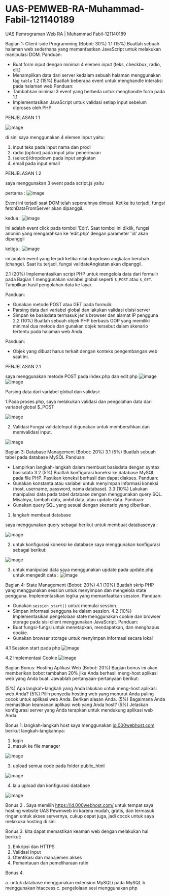 # UAS-PEMWEB-RA-Muhammad-Fabil-121140189
UAS Pemrograman Web RA | Muhammad Fabil-121140189


Bagian 1: Client-side Programming (Bobot: 30%)
1.1 (15%) Buatlah sebuah halaman web sederhana yang memanfaatkan JavaScript untuk melakukan manipulasi DOM.
Panduan:
- Buat form input dengan minimal 4 elemen input (teks, checkbox, radio, dll.)
- Menampilkan data dari server kedalam sebuah halaman menggunakan tag `table`
1.2 (15%) Buatlah beberapa event untuk menghandle interaksi pada halaman web
Panduan:
- Tambahkan minimal 3 event yang berbeda untuk menghandle form pada 1.1
- Implementasikan JavaScript untuk validasi setiap input sebelum diproses oleh PHP

PENJELASAN 1.1

![image](https://github.com/121140189-MuhammadFabil/UAS-PEMWEB-RA-Muhammad-Fabil-121140189/assets/148723984/d10a5328-6c1b-4c32-a103-2b6e9cf439d0)

di sini saya menggunakan 4 elemen input yaitu:
1. input teks pada input nama dan prodi
2. radio (option) pada input jalur penerimaan
3. (select)/dropdown pada input angkatan
4. email pada input email

PENJELASAN 1.2

saya menggunakan 3 event pada script.js yaitu

pertama : ![image](https://github.com/121140189-MuhammadFabil/UAS-PEMWEB-RA-Muhammad-Fabil-121140189/assets/148723984/6950d555-c0e2-4290-a663-ee66a9e2b3bb)

Event ini terjadi saat DOM telah sepenuhnya dimuat. Ketika itu terjadi, fungsi fetchDataFromServer akan dipanggil.

kedua : ![image](https://github.com/121140189-MuhammadFabil/UAS-PEMWEB-RA-Muhammad-Fabil-121140189/assets/148723984/59aa49fa-3a08-42be-8e71-aeed45a7c2ed)

Ini adalah event click pada tombol 'Edit'. Saat tombol ini diklik, fungsi anonim yang mengarahkan ke 'edit.php' dengan parameter 'id' akan dipanggil

ketiga : ![image](https://github.com/121140189-MuhammadFabil/UAS-PEMWEB-RA-Muhammad-Fabil-121140189/assets/148723984/2e91f815-62d8-48f4-8859-7bf150a0ad35)

ini adalah event yang terjadi ketika nilai dropdown angkatan berubah (change). Saat itu terjadi, fungsi validateAngkatan akan dipanggil.


2.1 (20%) Implementasikan script PHP untuk mengelola data dari formulir pada Bagian 1 menggunakan variabel global seperti `$_POST` atau `$_GET`. Tampilkan hasil pengolahan data ke layar.

Panduan:
- Gunakan metode POST atau GET pada formulir.
- Parsing data dari variabel global dan lakukan validasi disisi server
- Simpan ke basisdata termasuk jenis browser dan alamat IP pengguna
2.2 (10%) Buatlah sebuah objek PHP berbasis OOP yang memiliki minimal dua metode dan gunakan objek tersebut dalam skenario tertentu pada halaman web Anda.

Panduan:
- Objek yang dibuat harus terkait dengan konteks pengembangan web saat ini.

PENJELASAN 2.1

saya menggunakan metode POST pada index.php dan edit php 
![image](https://github.com/121140189-MuhammadFabil/UAS-PEMWEB-RA-Muhammad-Fabil-121140189/assets/148723984/b99d089a-33f2-434b-89c3-0eef9cf00085)
![image](https://github.com/121140189-MuhammadFabil/UAS-PEMWEB-RA-Muhammad-Fabil-121140189/assets/148723984/8185f2a1-ed30-4aec-b967-99715af8a4e5)

Parsing data dari variabel global dan validasi:

1.Pada proses.php, saya melakukan validasi dan pengolahan data dari variabel global $_POST

![image](https://github.com/121140189-MuhammadFabil/UAS-PEMWEB-RA-Muhammad-Fabil-121140189/assets/148723984/f4b9edce-f7e7-4251-9d6e-bdc989171219)

2. Validasi
Fungsi validateInput digunakan untuk membersihkan dan memvalidasi input.

![image](https://github.com/121140189-MuhammadFabil/UAS-PEMWEB-RA-Muhammad-Fabil-121140189/assets/148723984/393932f1-3a12-4cae-b25c-2a49610b3628)

Bagian 3: Database Management (Bobot: 20%)
3.1 (5%) Buatlah sebuah tabel pada database MySQL
Panduan:
- Lampirkan langkah-langkah dalam membuat basisdata dengan syntax basisdata
3.2 (5%) Buatlah konfigurasi koneksi ke database MySQL pada file PHP. Pastikan koneksi berhasil dan dapat diakses.
Panduan:
- Gunakan konstanta atau variabel untuk menyimpan informasi koneksi (host, username, password, nama database).
3.3 (10%) Lakukan manipulasi data pada tabel database dengan menggunakan query SQL. Misalnya, tambah data, ambil data, atau update data.
Panduan:
- Gunakan query SQL yang sesuai dengan skenario yang diberikan.

1. langkah membuat database

saya menggunakan query sebagai berikut untuk membuat databasenya :

![image](https://github.com/121140189-MuhammadFabil/UAS-PEMWEB-RA-Muhammad-Fabil-121140189/assets/148723984/e411602c-73a7-4c8a-a3e6-b5e998776d63)

2. untuk konfigurasi koneksi ke database saya menggunakan konfigurasi sebagai berikut:

![image](https://github.com/121140189-MuhammadFabil/UAS-PEMWEB-RA-Muhammad-Fabil-121140189/assets/148723984/f5d9af9b-1386-48e7-b809-4e75761d65ec)

3. untuk manipulasi data saya menggunakan update pada update.php untuk mengedit data :
![image](https://github.com/121140189-MuhammadFabil/UAS-PEMWEB-RA-Muhammad-Fabil-121140189/assets/148723984/e978400f-23a9-4854-bdb6-3290d2524a04)


Bagian 4: State Management (Bobot: 20%)
4.1 (10%) Buatlah skrip PHP yang menggunakan session untuk menyimpan dan mengelola state pengguna. Implementasikan logika yang memanfaatkan session.
Panduan:
- Gunakan `session_start()` untuk memulai session.
- Simpan informasi pengguna ke dalam session.
4.2 (10%) Implementasikan pengelolaan state menggunakan cookie dan browser storage pada sisi client menggunakan JavaScript.
Panduan:
- Buat fungsi-fungsi untuk menetapkan, mendapatkan, dan menghapus cookie.
- Gunakan browser storage untuk menyimpan informasi secara lokal

4.1 Session start pada php
![image](https://github.com/121140189-MuhammadFabil/UAS-PEMWEB-RA-Muhammad-Fabil-121140189/assets/148723984/45b88e6c-f4fb-4c6d-9d65-d2c6c655360b)

4.2 Implementasi Cookie
![image](https://github.com/121140189-MuhammadFabil/UAS-PEMWEB-RA-Muhammad-Fabil-121140189/assets/148723984/30c33ce3-f285-42e1-8511-736019c3003f)


Bagian Bonus: Hosting Aplikasi Web (Bobot: 20%)
Bagian bonus ini akan memberikan bobot tambahan 20% jika Anda berhasil meng-host aplikasi web yang Anda buat. Jawablah pertanyaan-pertanyaan berikut:

(5%) Apa langkah-langkah yang Anda lakukan untuk meng-host aplikasi web Anda?
(5%) Pilih penyedia hosting web yang menurut Anda paling cocok untuk aplikasi web Anda. Berikan alasan Anda.
(5%) Bagaimana Anda memastikan keamanan aplikasi web yang Anda host?
(5%) Jelaskan konfigurasi server yang Anda terapkan untuk mendukung aplikasi web Anda.


Bonus 1. langkah-langkah host 
saya menggunakan [id.000webhost.com](https://id.000webhost.com/)
berikut langkah-langkahnya:

1. login
2. masuk ke file manager

![image](https://github.com/121140189-MuhammadFabil/UAS-PEMWEB-RA-Muhammad-Fabil-121140189/assets/148723984/4a36fcd9-fd25-4f81-8642-976ea87c1eff)

3. upload semua code pada folder public_html

![image](https://github.com/121140189-MuhammadFabil/UAS-PEMWEB-RA-Muhammad-Fabil-121140189/assets/148723984/03ec52d0-a885-4c31-bfa6-123ce13b8983)

4. lalu upload dan konfigurasi database

![image](https://github.com/121140189-MuhammadFabil/UAS-PEMWEB-RA-Muhammad-Fabil-121140189/assets/148723984/93eb9979-bc56-411d-b844-f2544beb759f)

Bonus 2 . Saya memilih https://id.000webhost.com/ untuk tempat saya hosting website UAS Pewmweb ini karena mudah, gratis, dan termasuk ringan untuk akses servernya, cukup cepat juga, jadi cocok untuk saya melakuka hosting di sini

Bonus 3. kita dapat memastikan keaman web dengan melakukan hal berikut:
1. Enkripsi dan HTTPS
2. Validasi Input
3. Otentikasi dan manajemen akses
4. Pemantauan dan pemeliharaan rutin

Bonus 4. 

a. untuk database menggunakan extension MySQLi pada MySQL
b. menggunakan htaccess
c. pengelolaan sesi menggunakan php





